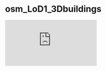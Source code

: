 # osm_LoD1_3Dbuildings


![alt text](https://github.com/AdrianKriger/osm_LoD1_3Dbuildings/blob/main/img/mamre.html?raw=true)

